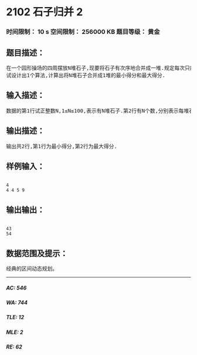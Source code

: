 # 2102 石子归并 2   
### 时间限制： 10 s     空间限制： 256000 KB     题目等级： 黄金  
## 题目描述：  

<pre>
在一个园形操场的四周摆放N堆石子,现要将石子有次序地合并成一堆.规定每次只能选相邻的2堆合并成新的一堆，并将新的一堆的石子数，记为该次合并的得分。  
试设计出1个算法,计算出将N堆石子合并成1堆的最小得分和最大得分.
</pre>
  
  
## 输入描述：  

<pre>
数据的第1行试正整数N,1≤N≤100,表示有N堆石子.第2行有N个数,分别表示每堆石子的个数.
</pre>
  
  
## 输出描述：  

<pre>
输出共2行,第1行为最小得分,第2行为最大得分.
</pre>
  
  
## 样例输入：  

<pre><code>
4  
4 4 5 9
</code></pre>
  
  
## 输出输出：  

<pre><code>
43  
54
</code></pre>
  
  
## 数据范围及提示：  

<pre>
经典的区间动态规划。
</pre>
  
  
***  

##### AC: 546  
##### WA: 744  
##### TLE: 12  
##### MLE: 2  
##### RE: 62  
